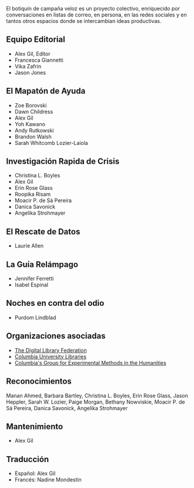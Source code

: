 El botiquín de campaña veloz es un proyecto colectivo, enriquecido por conversaciones en listas de correo, en persona, en las redes sociales y en tantos otros espacios donde se intercambian ideas productivas.

## Equipo Editorial

- Alex Gil, Editor
- Francesca Giannetti
- Vika Zafrin
- Jason Jones

## El Mapatón de Ayuda

- Zoe Borovski
- Dawn Childress
- Alex Gil
- Yoh Kawano
- Andy Rutkowski
- Brandon Walsh
- Sarah Whitcomb Lozier-Laiola

## Investigación Rapida de Crisis

- Christina L. Boyles
- Alex Gil
- Erin Rose Glass
- Roopika Risam
- Moacir P. de Sá Pereira
- Danica Savonick
- Angelika Strohmayer

## El Rescate de Datos

- Laurie Allen

## La Guía Relámpago

- Jennifer Ferretti
- Isabel Espinal

## Noches en contra del odio

- Purdom Lindblad

## Organizaciones asociadas

- [The Digital Library Federation](https://www.clir.org/dlf)
- [Columbia University Libraries](http://library.columbia.edu)
- [Columbia's Group for Experimental Methods in the Humanities](http://xpmethod.plaintext.in/)


## Reconocimientos

Manan Ahmed, Barbara Bartley, Christina L. Boyles, Erin Rose Glass, Jason Heppler, Sarah W. Lozier, Paige Morgan, Bethany Nowviskie, Moacir P. de Sá Pereira, Danica Savonick, Angelika Strohmayer

## Mantenimiento

- Alex Gil

## Traducción

- Español: Alex Gil
- Francés: Nadine Mondestin
